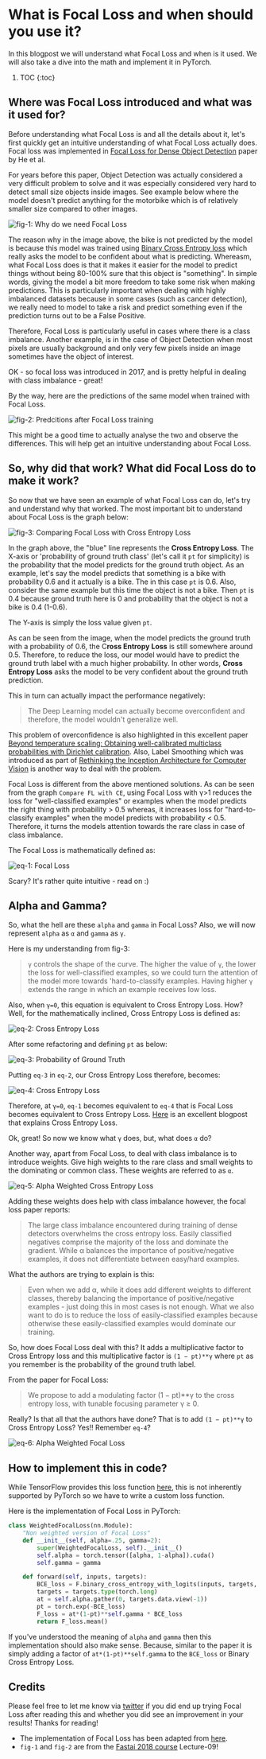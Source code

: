 # What is Focal Loss and when should you use it? 

In this blogpost we will understand what Focal Loss and when is it used. We will also take a dive into the math and implement it in PyTorch.

1. TOC 
{:toc}

## Where was Focal Loss introduced and what was it used for? 
Before understanding what Focal Loss is and all the details about it, let's first quickly get an intuitive understanding of what Focal Loss actually does. Focal loss was implemented in [Focal Loss for Dense Object Detection](https://arxiv.org/abs/1708.02002) paper by He et al. 

For years before this paper, Object Detection was actually considered a very difficult problem to solve and it was especially considered very hard to detect small size objects inside images. See example below where the model doesn't predict anything for the motorbike which is of relatively smaller size compared to other images. 

![](/images/IntroFL.PNG "fig-1: Why do we need Focal Loss")

The reason why in the image above, the bike is not predicted by the model is because this model was trained using [Binary Cross Entropy loss](https://en.wikipedia.org/wiki/Cross_entropy) which really asks the model to be confident about what is predicting. Whereasm, what Focal Loss does is that it makes it easier for the model to predict things without being 80-100% sure that this object is "something". In simple words, giving the model a bit more freedom to take some risk when making predictions. This is particularly important when dealing with highly imbalanced datasets because in some cases (such as cancer detection), we really need to model to take a risk and predict something even if the prediction turns out to be a False Positive. 

Therefore, Focal Loss is particularly useful in cases where there is a class imbalance. Another example, is in the case of Object Detection when most pixels are usually background and only very few pixels inside an image sometimes have the object of interest. 

OK - so focal loss was introduced in 2017, and is pretty helpful in dealing with class imbalance - great!

By the way, here are the predictions of the same model when trained with Focal Loss. 

![](/images/FL_preds.PNG "fig-2: Predcitions after Focal Loss training")

This might be a good time to actually analyse the two and observe the differences. This will help get an intuitive understanding about Focal Loss. 

## So, why did that work? What did Focal Loss do to make it work?
So now that we have seen an example of what Focal Loss can do, let's try and understand why that worked. The most important bit to understand about Focal Loss is the graph below: 

![](/images/FL_v_CE.png "fig-3: Comparing Focal Loss with Cross Entropy Loss")

In the graph above, the "blue" line represents the **Cross Entropy Loss**. The X-axis or 'probability of ground truth class' (let's call it `pt` for simplicity) is the probability that the model predicts for the ground truth object. 
As an example, let's say the model predicts that something is a bike with probability 0.6 and it actually is a bike. The in this case `pt` is 0.6. 
Also, consider the same example but this time the object is not a bike. Then `pt` is 0.4 because ground truth here is 0 and probability that the object is not a bike is 0.4 (1-0.6).

The Y-axis is simply the loss value given `pt`. 

As can be seen from the image, when the model predicts the ground truth with a probability of 0.6, the C**ross Entropy Loss** is still somewhere around 0.5. Therefore, to reduce the loss, our model would have to predict the ground truth label with a much higher probability. In other words, **Cross Entropy Loss** asks the model to be very confident about the ground truth prediction. 

This in turn can actually impact the performance negatively:

> The Deep Learning model can actually become overconfident and therefore, the model wouldn't generalize well.

This problem of overconfidence is also highlighted in this excellent paper [Beyond temperature scaling: Obtaining well-calibrated multiclass probabilities with Dirichlet calibration](https://arxiv.org/abs/1910.12656). Also, Label Smoothing which was introduced as part of [Rethinking the Inception Architecture for Computer Vision](https://arxiv.org/abs/1512.00567) is another way to deal with the problem.

Focal Loss is different from the above mentioned solutions. As can be seen from the graph `Compare FL with CE`, using Focal Loss with γ>1 reduces the loss for "well-classified examples" or examples when the model predicts the right thing with probability > 0.5 whereas, it increases loss for "hard-to-classify examples" when the model predicts with probability < 0.5. Therefore, it turns the models attention towards the rare class in case of class imbalance.

The Focal Loss is mathematically defined as: 

![](/images/FL.png "eq-1: Focal Loss")

Scary? It's rather quite intuitive - read on :) 

## Alpha and Gamma?
So, what the hell are these `alpha` and `gamma` in Focal Loss? Also, we will now represent `alpha` as `α` and `gamma` as `γ`.

Here is my understanding from fig-3:
> `γ` controls the shape of the curve. The higher the value of `γ`, the lower the loss for well-classified examples, so we could turn the attention of the model more towards 'hard-to-classify examples. Having higher `γ` extends the range in which an example receives low loss. 

Also, when `γ=0`, this equation is equivalent to Cross Entropy Loss. How? Well, for the mathematically inclined, Cross Entropy Loss is defined as:

![](/images/CE1.png "eq-2: Cross Entropy Loss")

After some refactoring and defining `pt` as below:

![](/images/pt.png "eq-3: Probability of Ground Truth")

Putting `eq-3` in `eq-2`, our Cross Entropy Loss therefore, becomes:

![](/images/CE.png "eq-4: Cross Entropy Loss")

Therefore, at `γ=0`, `eq-1` becomes equivalent to `eq-4` that is Focal Loss becomes equivalent to Cross Entropy Loss. [Here](https://towardsdatascience.com/understanding-binary-cross-entropy-log-loss-a-visual-explanation-a3ac6025181a) is an excellent blogpost that explains Cross Entropy Loss.

Ok, great! So now we know what `γ` does, but, what does `α` do?

Another way, apart from Focal Loss, to deal with class imbalance is to introduce weights. Give high weights to the rare class and small weights to the dominating or common class. These weights are referred to as `α`. 

![](/images/Alpha_CE.png "eq-5: Alpha Weighted Cross Entropy Loss")


Adding these weights does help with class imbalance however, the focal loss paper reports: 
> The large class imbalance encountered during training of dense detectors overwhelms the cross entropy loss. Easily classified negatives comprise the majority of the loss and dominate the gradient. While α balances the importance of positive/negative examples, it does not differentiate between easy/hard examples.

What the authors are trying to explain is this:
> Even when we add α, while it does add different weights to different classes, thereby balancing the importance of positive/negative examples - just doing this in most cases is not enough. What we also want to do is to reduce the loss of easily-classified examples because otherwise these easily-classified examples would dominate our training.

So, how does Focal Loss deal with this? It adds a multiplicative factor to Cross Entropy loss and this multiplicative factor is `(1 − pt)**γ` where `pt` as you remember is the probability of the ground truth label.

From the paper for Focal Loss: 
> We propose to add a modulating factor (1 − pt)**γ to the cross entropy loss, with tunable focusing parameter γ ≥ 0.

Really? Is that all that the authors have done? That is to add `(1 − pt)**γ` to Cross Entropy Loss? Yes!! Remember `eq-4`? 

![](/images/FL.png "eq-6: Alpha Weighted Focal Loss")

## How to implement this in code? 

While TensorFlow provides this loss function [here](https://www.tensorflow.org/addons/api_docs/python/tfa/losses/SigmoidFocalCrossEntropy), this is not inherently supported by PyTorch so we have to write a custom loss function. 

Here is the implementation of Focal Loss in PyTorch: 

```python 
class WeightedFocalLoss(nn.Module):
    "Non weighted version of Focal Loss"
    def __init__(self, alpha=.25, gamma=2):
        super(WeightedFocalLoss, self).__init__()
        self.alpha = torch.tensor([alpha, 1-alpha]).cuda()
        self.gamma = gamma

    def forward(self, inputs, targets):
        BCE_loss = F.binary_cross_entropy_with_logits(inputs, targets, reduction='none')
        targets = targets.type(torch.long)
        at = self.alpha.gather(0, targets.data.view(-1))
        pt = torch.exp(-BCE_loss)
        F_loss = at*(1-pt)**self.gamma * BCE_loss
        return F_loss.mean()
```

If you've understood the meaning of `alpha` and `gamma` then this implementation should also make sense. Because, similar to the paper it is simply adding a factor of `at*(1-pt)**self.gamma` to the `BCE_loss` or Binary Cross Entropy Loss.

## Credits
Please feel free to let me know via [twitter](https://twitter.com/amaarora) if you did end up trying Focal Loss after reading this and whether you did see an improvement in your results! Thanks for reading!

- The implementation of Focal Loss has been adapted from [here](https://www.kaggle.com/c/tgs-salt-identification-challenge/discussion/65938).
- `fig-1` and `fig-2` are from the [Fastai 2018 course](http://course18.fast.ai/) Lecture-09!